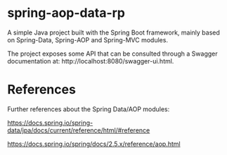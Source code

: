 # spring-aop-data-rp

A simple Java project built with the Spring Boot framework, mainly based on Spring-Data, Spring-AOP and Spring-MVC modules. 

The project exposes some API that can be consulted through a Swagger documentation at: http://localhost:8080/swagger-ui.html.

# References

Further references about the Spring Data/AOP modules:

https://docs.spring.io/spring-data/jpa/docs/current/reference/html/#reference

https://docs.spring.io/spring/docs/2.5.x/reference/aop.html


